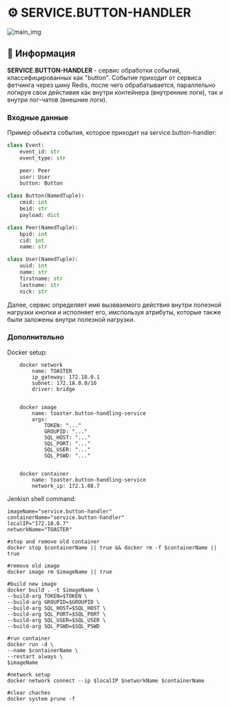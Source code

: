 # ⚙️ SERVICE.BUTTON-HANDLER

![main_img](https://github.com/STALCRAFT-FUNCKA/toaster.button-handling-service/assets/76991612/40e1cb24-f2d0-4786-bf49-a8dabe0f35b2)

## 📄 Информация

**SERVICE.BUTTON-HANDLER** - сервис обработки событий, классифицированных как "button". Событие приходит от сервиса фетчинга через шину Redis, после чего обрабатывается, параллельно логируя свои дейстивия как внутри контейнера (внутренние логи), так и внутри лог-чатов (внешние логи).

### Входные данные

Пример обьекта события, которое приходит на service.button-handler:

```python
class Event:
    event_id: str
    event_type: str

    peer: Peer
    user: User
    button: Button
```

```python
class Button(NamedTuple):
    cmid: int
    beid: str
    payload: dict
```

```python
class Peer(NamedTuple):
    bpid: int
    cid: int
    name: str
```

```python
class User(NamedTuple):
    uuid: int
    name: str
    firstname: str
    lastname: str
    nick: str
```

Далее, сервис определяет имя вызвваемого действия внутри полезной нагрузки кнопки и исполняет его, имспользуя атрибуты, которые также были заложены внутри полезной нагрузки.

### Дополнительно

Docker setup:

```shell
    docker network
        name: TOASTER
        ip_gateway: 172.18.0.1
        subnet: 172.18.0.0/16
        driver: bridge
    

    docker image
        name: toaster.button-handling-service
        args:
            TOKEN: "..."
            GROUPID: "..."
            SQL_HOST: "..."
            SQL_PORT: "..."
            SQL_USER: "..."
            SQL_PSWD: "..."
    

    docker container
        name: toaster.button-handling-service
        network_ip: 172.1.08.7
```

Jenkisn shell command:

```shell
imageName="service.button-handler"
containerName="service.button-handler"
localIP="172.18.0.7"
networkName="TOASTER"

#stop and remove old container
docker stop $containerName || true && docker rm -f $containerName || true

#remove old image
docker image rm $imageName || true

#build new image
docker build . -t $imageName \
--build-arg TOKEN=$TOKEN \
--build-arg GROUPID=$GROUPID \
--build-arg SQL_HOST=$SQL_HOST \
--build-arg SQL_PORT=$SQL_PORT \
--build-arg SQL_USER=$SQL_USER \
--build-arg SQL_PSWD=$SQL_PSWD

#run container
docker run -d \
--name $containerName \
--restart always \
$imageName

#network setup
docker network connect --ip $localIP $networkName $containerName

#clear chaches
docker system prune -f
```
